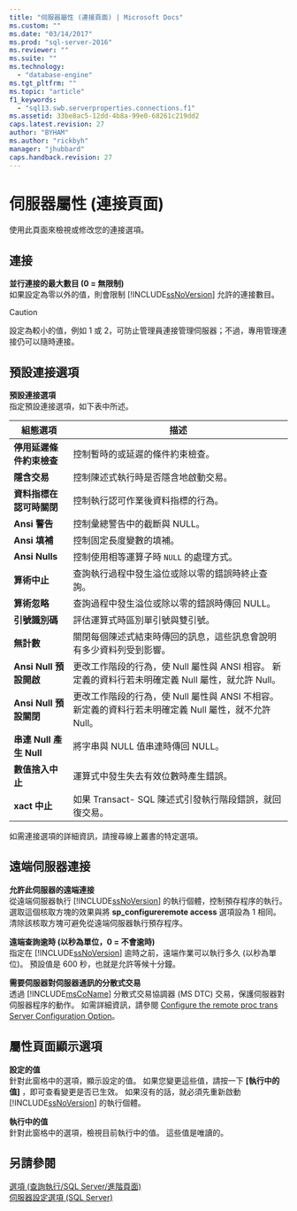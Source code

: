 ```yaml
---
title: "伺服器屬性 (連接頁面) | Microsoft Docs"
ms.custom: ""
ms.date: "03/14/2017"
ms.prod: "sql-server-2016"
ms.reviewer: ""
ms.suite: ""
ms.technology: 
  - "database-engine"
ms.tgt_pltfrm: ""
ms.topic: "article"
f1_keywords: 
  - "sql13.swb.serverproperties.connections.f1"
ms.assetid: 33be8ac5-12dd-4b8a-99e0-68261c219dd2
caps.latest.revision: 27
author: "BYHAM"
ms.author: "rickbyh"
manager: "jhubbard"
caps.handback.revision: 27
---
```

# 伺服器屬性 (連接頁面)
  使用此頁面來檢視或修改您的連接選項。  
  
## 連接  
 **並行連接的最大數目 (0 = 無限制)**  
 如果設定為零以外的值，則會限制 [!INCLUDE[ssNoVersion](../../includes/ssnoversion-md.md)] 允許的連接數目。  
  
> [!CAUTION]  
>  設定為較小的值，例如 1 或 2，可防止管理員連接管理伺服器；不過，專用管理連接仍可以隨時連接。  
  
## 預設連接選項  
 **預設連接選項**  
 指定預設連接選項，如下表中所述。  
  
|組態選項|描述|  
|--------------------------|-----------------|  
|**停用延遲條件約束檢查**|控制暫時的或延遲的條件約束檢查。|  
|**隱含交易**|控制陳述式執行時是否隱含地啟動交易。|  
|**資料指標在認可時關閉**|控制執行認可作業後資料指標的行為。|  
|**Ansi 警告**|控制彙總警告中的截斷與 NULL。|  
|**Ansi 填補**|控制固定長度變數的填補。|  
|**Ansi Nulls**|控制使用相等運算子時 `NULL` 的處理方式。|  
|**算術中止**|查詢執行過程中發生溢位或除以零的錯誤時終止查詢。|  
|**算術忽略**|查詢過程中發生溢位或除以零的錯誤時傳回 NULL。|  
|**引號識別碼**|評估運算式時區別單引號與雙引號。|  
|**無計數**|關閉每個陳述式結束時傳回的訊息，這些訊息會說明有多少資料列受到影響。|  
|**Ansi Null 預設開啟**|更改工作階段的行為，使 Null 屬性與 ANSI 相容。 新定義的資料行若未明確定義 Null 屬性，就允許 Null。|  
|**Ansi Null 預設關閉**|更改工作階段的行為，使 Null 屬性與 ANSI 不相容。 新定義的資料行若未明確定義 Null 屬性，就不允許 Null。|  
|**串連 Null 產生 Null**|將字串與 NULL 值串連時傳回 NULL。|  
|**數值捨入中止**|運算式中發生失去有效位數時產生錯誤。|  
|**xact 中止**|如果 Transact- SQL 陳述式引發執行階段錯誤，就回復交易。|  
  
 如需連接選項的詳細資訊，請搜尋線上叢書的特定選項。  
  
## 遠端伺服器連接  
 **允許此伺服器的遠端連接**  
 從遠端伺服器執行 [!INCLUDE[ssNoVersion](../../includes/ssnoversion-md.md)] 的執行個體，控制預存程序的執行。 選取這個核取方塊的效果與將 **sp_configureremote access** 選項設為 1 相同。 清除該核取方塊可避免從遠端伺服器執行預存程序。  
  
 **遠端查詢逾時 (以秒為單位，0 = 不會逾時)**  
 指定在 [!INCLUDE[ssNoVersion](../../includes/ssnoversion-md.md)] 逾時之前，遠端作業可以執行多久 (以秒為單位)。 預設值是 600 秒，也就是允許等候十分鐘。  
  
 **需要伺服器對伺服器通訊的分散式交易**  
 透過 [!INCLUDE[msCoName](../../includes/msconame-md.md)] 分散式交易協調器 (MS DTC) 交易，保護伺服器對伺服器程序的動作。 如需詳細資訊，請參閱 [Configure the remote proc trans Server Configuration Option](../../database-engine/configure-windows/configure-the-remote-proc-trans-server-configuration-option.md)。  
  
## 屬性頁面顯示選項  
 **設定的值**  
 針對此窗格中的選項，顯示設定的值。 如果您變更這些值，請按一下 **[執行中的值]** ，即可查看變更是否已生效。 如果沒有的話，就必須先重新啟動 [!INCLUDE[ssNoVersion](../../includes/ssnoversion-md.md)] 的執行個體。  
  
 **執行中的值**  
 針對此窗格中的選項，檢視目前執行中的值。 這些值是唯讀的。  
  
## 另請參閱  
 [選項 &#40;查詢執行/SQL Server/進階頁面&#41;](../Topic/Options%20\(Query%20Execution:%20SQL%20Server:%20Advanced%20Page\).md)   
 [伺服器設定選項 &#40;SQL Server&#41;](../../database-engine/configure-windows/server-configuration-options-sql-server.md)  
  
  